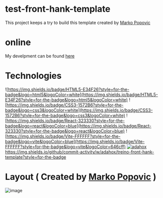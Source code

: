 # test-front-hank-template
This project keeps a try to build this template created by [Marko Popovic](https://www.instagram.com/markopopovic_ui/)

# online
My develpment can be found [here](http://hawk.olharacessivel.com.br/)


# Technologies

![https://img.shields.io/badge/HTML5-E34F26?style=for-the-badge&logo=html5&logoColor=white](https://img.shields.io/badge/HTML5-E34F26?style=for-the-badge&logo=html5&logoColor=white) ![https://img.shields.io/badge/CSS3-1572B6?style=for-the-badge&logo=css3&logoColor=white](https://img.shields.io/badge/CSS3-1572B6?style=for-the-badge&logo=css3&logoColor=white)  ![https://img.shields.io/badge/React-323330?style=for-the-badge&logo=react&logoColor=blue](https://img.shields.io/badge/React-323330?style=for-the-badge&logo=react&logoColor=blue) ![https://img.shields.io/badge/Vite-FFFFFF?style=for-the-badge&logo=vite&logoColor=blue](https://img.shields.io/badge/Vite-FFFFFF?style=for-the-badge&logo=vite&logoColor=646cff) [![adahox](https://circleci.com/gh/adahox/treino-front-hank-template.svg?style=shield)](#) https://img.shields.io/github/commit-activity/w/adahox/treino-front-hank-template?style=for-the-badge


# Layout ( Created by [Marko Popovic](https://instagram.com/markopopovic_ui) )
![image](https://user-images.githubusercontent.com/4131322/176980690-e994283c-3a69-46f9-bdf2-8e02a839fcea.png)
